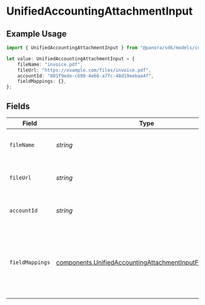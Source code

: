 # UnifiedAccountingAttachmentInput

## Example Usage

```typescript
import { UnifiedAccountingAttachmentInput } from "@panora/sdk/models/components";

let value: UnifiedAccountingAttachmentInput = {
    fileName: "invoice.pdf",
    fileUrl: "https://example.com/files/invoice.pdf",
    accountId: "801f9ede-c698-4e66-a7fc-48d19eebaa4f",
    fieldMappings: {},
};
```

## Fields

| Field                                                                                                                                | Type                                                                                                                                 | Required                                                                                                                             | Description                                                                                                                          | Example                                                                                                                              |
| ------------------------------------------------------------------------------------------------------------------------------------ | ------------------------------------------------------------------------------------------------------------------------------------ | ------------------------------------------------------------------------------------------------------------------------------------ | ------------------------------------------------------------------------------------------------------------------------------------ | ------------------------------------------------------------------------------------------------------------------------------------ |
| `fileName`                                                                                                                           | *string*                                                                                                                             | :heavy_minus_sign:                                                                                                                   | The name of the attached file                                                                                                        | invoice.pdf                                                                                                                          |
| `fileUrl`                                                                                                                            | *string*                                                                                                                             | :heavy_minus_sign:                                                                                                                   | The URL where the file can be accessed                                                                                               | https://example.com/files/invoice.pdf                                                                                                |
| `accountId`                                                                                                                          | *string*                                                                                                                             | :heavy_minus_sign:                                                                                                                   | The UUID of the associated account                                                                                                   | 801f9ede-c698-4e66-a7fc-48d19eebaa4f                                                                                                 |
| `fieldMappings`                                                                                                                      | [components.UnifiedAccountingAttachmentInputFieldMappings](../../models/components/unifiedaccountingattachmentinputfieldmappings.md) | :heavy_minus_sign:                                                                                                                   | The custom field mappings of the object between the remote 3rd party & Panora                                                        | {<br/>"custom_field_1": "value1",<br/>"custom_field_2": "value2"<br/>}                                                               |